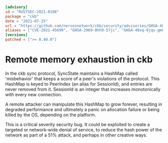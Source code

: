 ```toml
[advisory]
id = "RUSTSEC-2021-0108"
package = "ckb"
date = "2021-07-25"
url = "https://github.com/nervosnetwork/ckb/security/advisories/GHSA-48vq-8jqv-gm6f"
aliases = ["CVE-2021-45699", "GHSA-2969-8hh9-57jc", "GHSA-48vq-8jqv-gm6f"]
[versions]
patched = [">= 0.40.0"]
```

# Remote memory exhaustion in ckb

In the ckb sync protocol, SyncState maintains a HashMap called 'misbehavior' that keeps a score of a peer's violations of the protocol. This HashMap is keyed to PeerIndex (an alias for SessionId), and entries are never removed from it. SessionId is an integer that increases monotonically with every new connection.

A remote attacker can manipulate this HashMap to grow forever, resulting in degraded performance and ultimately a panic on allocation failure or being killed by the OS, depending on the platform.

This is a critical severity security bug. It could be exploited to create a targeted or network-wide denial of service, to reduce the hash power of the network as part of a 51% attack, and perhaps in other creative ways.
